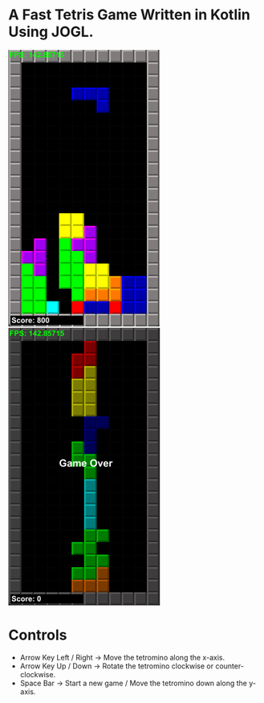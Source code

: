 # A Fast Tetris Game Written in Kotlin Using JOGL.

![gameplay](https://github.com/ultraviolet-jordan/tetris/blob/main/game_play.png)
![gameover](https://github.com/ultraviolet-jordan/tetris/blob/main/game_over.png)

# Controls
- Arrow Key Left / Right -> Move the tetromino along the x-axis.
- Arrow Key Up / Down -> Rotate the tetromino clockwise or counter-clockwise.
- Space Bar -> Start a new game / Move the tetromino down along the y-axis.
